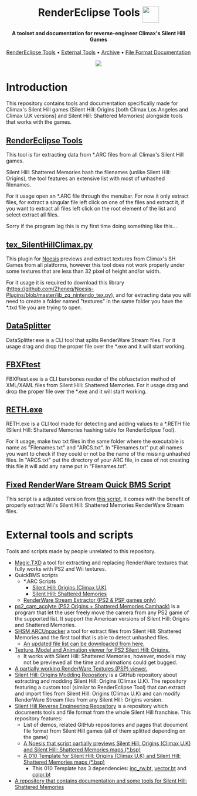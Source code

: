 <h1 align="center">
  <a>RenderEclipse Tools</a>
  <img src="./Images/sprog.ico" width="45" align="top">
</h1>

<h4 align="center">A toolset and documentation for reverse-engineer Climax's Silent Hill Games</h4>

<p align="center">
  <a href="#rendereclipse-tools">RenderEclipse Tools</a> •
  <a href="#external-tools">External Tools</a> •
  <a href="https://github.com/IWILLCRAFT-M0d/RenderEclipse-Tools/tree/archive">Archive</a> •
  <a href="./FileFormats.md">File Format Documentation</a>
</p>

<p align="center">
  <img src='./Images/sh0dogotravis.gif'>
</p>

# Introduction
This repository contains tools and documentation specifically made for Climax's Silent Hill games (Silent Hill: Origins [both Climax Los Angeles and Climax U.K versions] and Silent Hill: Shattered Memories) alongside tools that works with the games.

## <a href="https://github.com/IWILLCRAFT-M0d/RenderEclipse-Tools-Priv/releases">RenderEclipse Tools</a>
This tool is for extracting data from \*.ARC files from all Climax's Silent Hill games.

Silent Hill: Shattered Memories hash the filenames (unlike Silent Hill: Origins), the tool features an extensive list with most of unhashed filenames.

For it usage open an \*.ARC file through the menubar. For now it only extract files, for extract a singular file left click on one of the files and extract it, if you want to extract all files left click on the root element of the list and select extract all files.

Sorry if the program lag this is my first time doing something like this...

## <a href="./Extra tools and scripts/tex_SilentHillClimax.py">tex_SilentHillClimax.py</a>
This plugin for [Noesis](https://www.richwhitehouse.com/index.php?content=inc_projects.php&showproject=91) previews and extract textures from Climax's SH Games from all platforms, however this tool does not work properly under some textures that are less than 32 pixel of height and/or width.

For it usage it is required to download this library (https://github.com/Zheneq/Noesis-Plugins/blob/master/lib_zq_nintendo_tex.py), and for extracting data you will need to create a folder named "textures" in the same folder you have the \*.txd file you are trying to open.

## <a href="./Extra tools and scripts/DataSplitter.exe">DataSplitter</a>
DataSplitter.exe is a CLI tool that splits RenderWare Stream files. For it usage drag and drop the proper file over the *.exe and it will start working.

## <a href="./Extra tools and scripts/FBXFtest.exe">FBXFtest</a>
FBXFtest.exe is a CLI barebones reader of the obfusctation method of XML/XAML files from Silent Hill: Shattered Memories. For it usage drag and drop the proper file over the *.exe and it will start working.

## <a href="./Extra tools and scripts/RETH.exe">RETH.exe</a>
RETH.exe is a CLI tool made for detecting and adding values to a \*.RETH file (Silent Hill: Shattered Memories hashing table for RenderEclipse Tool).

For it usage, make two txt files in the same folder where the executable is name as "Filenames.txt" and "ARCS.txt". In "Filenames.txt" put all names you want to check if they could or not be the name of the missing unhashed files. In "ARCS.txt" put the directory of your ARC file, in case of not creating this file it will add any name put in "Filenames.txt".

## <a href="./Extra tools and scripts/ClimaxSH_Unpack_Resource.bms">Fixed RenderWare Stream Quick BMS Script</a>
This script is a adjusted version from [this script](https://github.com/leeao/SilentHillOriginsPS2/blob/main/fmt_SilentHillOrigins_PS2_Unpack_Resource.bms), it comes with the benefit of properly extract Wii's Silent Hill: Shattered Memories RenderWare Stream files.

# External tools and scripts
Tools and scripts made by people unrelated to this repository.
* <a href="https://gtaforums.com/topic/851436-relopensrc-magictxd/">Magic.TXD</a> a tool for extracting and replacing RenderWare textures that fully works with PS2 and Wii textures.
* QuickBMS scripts
  * \*.ARC Scripts
    * [Silent Hill: Origins (Climax U.K)]()
    * [Silent Hill: Shattered Memories](https://aluigi.altervista.org/bms/silent_hill_origins.bms)
  * [RenderWare Stream Extractor (PS2 & PSP games only)](https://github.com/leeao/SilentHillOriginsPS2/blob/main/fmt_SilentHillOrigins_PS2_Unpack_Resource.bms)
* <a href="https://github.com/moonlessformless/ps2_cam_acolyte">ps2_cam_acolyte (PS2 Origins + Shattered Memories Camhack)</a> is a program that let the user freely move the camera from any PS2 game of the supported list. It support the American versions of Silent Hill: Origins and Shattered Memories.
* <a href="https://github.com/XeNTaXTools/XeNTaXTools-Legacy/blob/main/archive/xntx_3177_SHSM_ARCUnpacker_1.0.0.rar">SHSM ARCUnpacker</a> a tool for extract files from Silent Hill: Shattered Memories and the first tool that is able to detect unhashed files.
  * [An updated file list can be downloaded from here.](https://github.com/XeNTaXBackup/XeNTaXBackup.github.io/blob/main/file/6218_SHSM_Projects_0.2.rar)
* <a href="https://github.com/leeao/SilentHillOriginsPS2/blob/main/fmt_SilentHillOrigins_PS2.py">Texture, Model and Animation viewer for PS2 Silent Hill: Origins.</a>
  * It works with Silent Hill: Shattered Memories, however, models may not be previewed all the time and animations could get bugged.
* <a href="https://github.com/leeao/Noesis-Plugins/blob/master/Textures/tex_rw_psp_txd.py">A partially working RenderWare Textures (PSP) viewer.</a>
* <a href="https://github.com/zealottormunds/SH0Modding">Silent Hill: Origins Modding Repository</a> is a GitHub repository about extracting and modding Silent Hill: Origins (Climax U.K). The repository featuring a custom tool (similar to RenderEclipse Tool) that can extract and import files from Silent Hill: Origins (Climax U.K) and can modify RenderWare Stream files from any Silent Hill: Origins version.
* <a href="https://github.com/Sparagas/Silent-Hill">Silent Hill Reverse Engineering Repository</a> is a repository which documents tools and file format from the whole Silent Hill franchise. This repository features:
  * List of demos, related GitHub repositories and pages that document file format from Silent Hill games (all of them splitted depending on the game)
  * [A Noesis that script partially previews Silent Hill: Origins (Climax U.K) and Silent Hill: Shattered Memories maps (\*.bsp)](https://github.com/Sparagas/Silent-Hill/blob/main/Noesis%20-%20Python%20Plugins/fmt_renderware_ps2_bsp.py)
  * [A 010 Template for Silent Hill: Origins (Climax U.K) and Silent Hill: Shattered Memories maps (\*.bsp)](https://github.com/Sparagas/Silent-Hill/blob/main/010%20Editor%20-%20Binary%20Templates/rw_bsp.bt)
    * This 010 Template has 3 dependencies: [inc_rw.bt](https://github.com/Sparagas/Silent-Hill/blob/main/010%20Editor%20-%20Binary%20Templates/inc_rw.bt), [vector.bt](https://github.com/Sparagas/Silent-Hill/blob/main/010%20Editor%20-%20Binary%20Templates/vector.bt) and [color.bt](https://github.com/Sparagas/Silent-Hill/blob/main/010%20Editor%20-%20Binary%20Templates/color.bt)
* <a href="https://github.com/bartlomiejduda/Tools/tree/master/NEW%20Tools/Silent%20Hill%20Shattered%20Memories">A repository that contains documentation and some tools for Silent Hill: Shattered Memories</a>